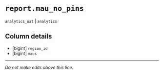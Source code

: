 # `report.mau_no_pins`
`analytics_uat` | `analytics`

## Column details
* [bigint]    `region_id`
* [bigint]    `maus`

-------------------------------------------------------------------------------
*Do not make edits above this line.*
